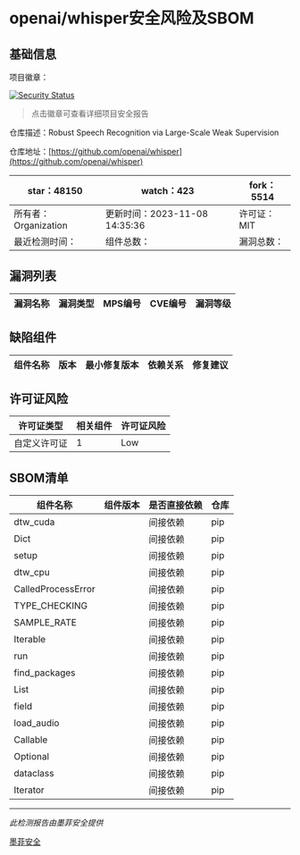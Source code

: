 # openai/whisper安全风险及SBOM

## 基础信息

项目徽章：

[![Security Status](https://www.murphysec.com/platform3/v31/badge/1722321255919546368.svg)](https://www.murphysec.com/console/report/1692603053255712768/1722321255919546368)

> 点击徽章可查看详细项目安全报告

仓库描述：Robust Speech Recognition via Large-Scale Weak Supervision

仓库地址：[https://github.com/openai/whisper](https://github.com/openai/whisper)

| star：48150 | watch：423 | fork：5514 |
| ----------- | -------------- | ------------ |
| 所有者：Organization | 更新时间：2023-11-08 14:35:36 | 许可证：MIT |
| 最近检测时间： | 组件总数： | 漏洞总数： |




## 漏洞列表

| 漏洞名称 | 漏洞类型 | MPS编号 | CVE编号 | 漏洞等级 |
| ------- | ------ | ------- | ------ | ----- |





## 缺陷组件

| 组件名称 | 版本 | 最小修复版本 | 依赖关系 | 修复建议 |
| -------- | ---- | ------------ | -------- | -------- |





## 许可证风险

| 许可证类型 | 相关组件 | 许可证风险 |
| ---------- | -------- | ---------- |
|自定义许可证|1|Low|




## SBOM清单

| 组件名称 | 组件版本 | 是否直接依赖 | 仓库 |
| -------- | -------- | ------------ | ---- |
|dtw_cuda||间接依赖|pip|
|Dict||间接依赖|pip|
|setup||间接依赖|pip|
|dtw_cpu||间接依赖|pip|
|CalledProcessError||间接依赖|pip|
|TYPE_CHECKING||间接依赖|pip|
|SAMPLE_RATE||间接依赖|pip|
|Iterable||间接依赖|pip|
|run||间接依赖|pip|
|find_packages||间接依赖|pip|
|List||间接依赖|pip|
|field||间接依赖|pip|
|load_audio||间接依赖|pip|
|Callable||间接依赖|pip|
|Optional||间接依赖|pip|
|dataclass||间接依赖|pip|
|Iterator||间接依赖|pip|


------

*此检测报告由墨菲安全提供*

[墨菲安全](www.murphysec.com)